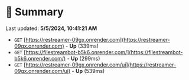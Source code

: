 # 📖 Summary
Last updated: **5/5/2024, 10:41:21 AM**

- `GET` [https://restreamer-09gx.onrender.com](https://restreamer-09gx.onrender.com) - **Up** (339ms)
- `GET` [https://filestreambot-b5k6.onrender.com/](https://filestreambot-b5k6.onrender.com/) - **Up** (299ms)
- `GET` [https://restreamer-09gx.onrender.com/ui](https://restreamer-09gx.onrender.com/ui) - **Up** (539ms)
